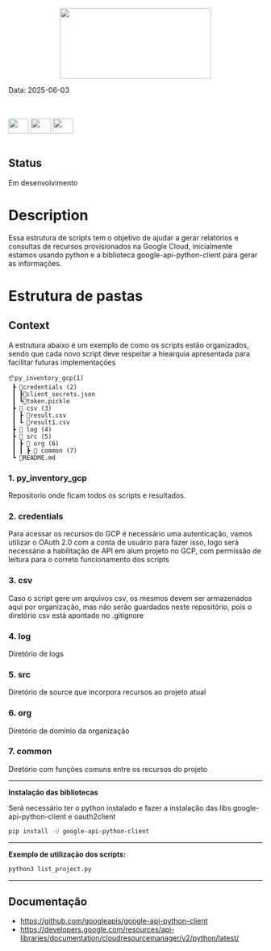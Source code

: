 <p align="center">
<img src="https://db0dce98.delivery.rocketcdn.me/en/files/2024/03/API-Google-Cloud-Platform.png" width="300" height="140">
</p>

Data: 2025-06-03

<br>
<div style="display: inline_block">
<br>
<img align="center" height="30" width="40" src="https://www.svgrepo.com/show/448223/gcp.svg">
<img align="center"  height="30" width="40" src="https://www.svgrepo.com/show/452091/python.svg">
<img align="center"  height="30" width="40" src="https://www.svgrepo.com/show/375531/api.svg">
</div>
<br>

## Status

Em desenvolvimento

# Description
Essa estrutura de scripts tem o objetivo de ajudar a gerar relatórios e consultas de recursos provisionados na Google Cloud, inicialmente estamos usando python e a biblioteca google-api-python-client para gerar as informações.

# Estrutura de pastas
## Context
A estrutura abaixo é um exemplo de como os scripts estão organizados, sendo que cada novo script deve respeitar a hiearquia apresentada para facilitar futuras implementações

```
📦py_inventory_gcp(1)
 ┣ 📂credentials (2)
 ┃ ┣📜client_secrets.json
 ┃ ┗📜token.pickle
 ┣ 📂 csv (3)
 ┃ ┣ 📜result.csv
 ┃ ┗ 📜result1.csv
 ┣ 📂 log (4)
 ┣ 📂 src (5)
 ┃ ┣ 📂 org (6)
 ┃ ┃ ┣ 📂 common (7)
 ┗ 📜README.md
```

### 1. py_inventory_gcp
Repositorio onde ficam todos os scripts e resultados.

### 2. credentials
Para acessar os recursos do GCP é necessário uma autenticação, vamos utilizar o OAuth 2.0 com a conta de usuário para fazer isso, logo será necessário a habilitação de API em alum projeto no GCP, com permissão de leitura para o correto funcionamento dos scripts 

### 3. csv
Caso o script gere um arquivos csv, os mesmos devem ser armazenados aqui por organização, mas não serão guardados neste repositório, pois o diretório csv está apontado no .gitignore 

### 4. log
Diretório de logs

### 5. src
Diretório de source que incorpora recursos ao projeto atual

### 6. org
Diretório de domínio da organização

### 7. common
Diretório com funções comuns entre os recursos do projeto
<br>
___ 
**Instalação das bibliotecas**

Será necessário ter o python instalado e fazer a instalação das libs google-api-python-client e oauth2client
```bash
pip install -U google-api-python-client
```
___
**Exemplo de utilização dos scripts:**
```py
python3 list_project.py
```
___
## Documentação
* https://github.com/googleapis/google-api-python-client
* https://developers.google.com/resources/api-libraries/documentation/cloudresourcemanager/v2/python/latest/
